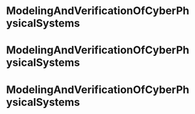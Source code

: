 # ModelingAndVerificationOfCyberPhysicalSystems
# ModelingAndVerificationOfCyberPhysicalSystems
# ModelingAndVerificationOfCyberPhysicalSystems
